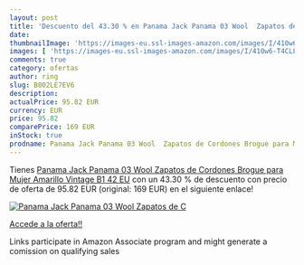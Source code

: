 ```yaml
---
layout: post
title: 'Descuento del 43.30 % en Panama Jack Panama 03 Wool  Zapatos de C'
date: 
thumbnailImage: 'https://images-eu.ssl-images-amazon.com/images/I/410w6-T4CLL._SL200_.jpg'
images: [ 'https://images-eu.ssl-images-amazon.com/images/I/410w6-T4CLL._SL200_.jpg' ]
comments: true
category: ofertas
author: ring
slug: B002LE7EV6
description:
actualPrice: 95.82 EUR
currency: EUR
price: 95.82
comparePrice: 169 EUR
inStock: true
prodname: Panama Jack Panama 03 Wool  Zapatos de Cordones Brogue para Mujer  Amarillo  Vintage B1   42 EU
---
```


Tienes [Panama Jack Panama 03 Wool  Zapatos de Cordones Brogue para Mujer  Amarillo  Vintage B1   42 EU](https://www.amazon.es/dp/B002LE7EV6/?tag=tolees-21) con un 43.30 % de descuento con precio de oferta de 95.82 EUR (original: 169 EUR) en el siguiente enlace!

[![Panama Jack Panama 03 Wool  Zapatos de C](https://images-eu.ssl-images-amazon.com/images/I/410w6-T4CLL._SL200_.jpg)](https://www.amazon.es/dp/B002LE7EV6/?tag=tolees-21)

[Accede a la oferta!!](https://www.amazon.es/dp/B002LE7EV6/?tag=tolees-21)

Links participate in Amazon Associate program and might generate a comission on qualifying sales


